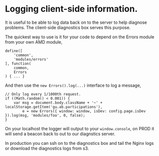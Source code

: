 # Logging client-side information.

It is useful to be able to log data back on to the server to help diagnose problems. The client-side diagnostics box serves this purpose.

The quickest way to use is it for your code to depend on the Errors module from your own AMD module,

```
define([
    'common',
    'modules/errors'
], function(
    common,
    Errors
) { ... } 
```

And then use the `new Errors().log(...)` interface to log a message, 

```
// Only log every 1/1000th request.
if ((Math.random() < 0.001)) {
    var msg = document.body.className + '~' + localStorage.getItem('gu.ab.participations'),
        e = new Errors({ window: window, isDev: config.page.isDev }).log(msg, 'modules/foo', 0, false);
}
```

On your localhost the logger will output to your `window.console`, on PROD it will send a beacon back to out to our diagnstics server.

In production you can ssh on to the diagnostics box and tail the Nginx logs or download the diagnostics logs from s3.
